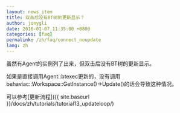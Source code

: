 ```yaml
---
layout: news_item
title: 双击后没有BT树的更新显示？
author: jonygli
date: 2016-01-07 11:35:00 +0800
categories: [faq]
permalink: /zh/faq/connect_noupdate
lang: zh
---
```


虽然有Agent的实例列了出来，但双击后没有BT树的更新显示。

如果是直接调用Agent::btexec更新的，没有调用behaviac::Workspace::GetInstance()->Update()的话会导致这种情况。

可以参考[更新流程]({{ site.baseurl }}/docs/zh/tutorials/tutorial13_updateloop/)

